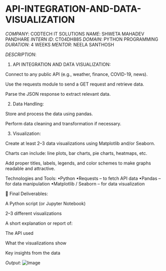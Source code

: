 # API-INTEGRATION-AND-DATA-VISUALIZATION
*COMPANY*: CODTECH IT SOLUTIONS 
*NAME*: SHWETA MAHADEV PANDHARE 
*INTERN ID*: CT04DH885
*DOMAIN*: PYTHON PROGRAMMING 
*DURATION*: 4 WEEKS 
*MENTOR*: NEELA SANTHOSH 

*DESCRIPTION*: 
1. API INTEGRATION AND DATA VISUALIZATION: 

Connect to any public API (e.g., weather, finance, COVID-19, news).

Use the requests module to send a GET request and retrieve data.

Parse the JSON response to extract relevant data.

2. Data Handling:

Store and process the data using pandas.

Perform data cleaning and transformation if necessary.

3. Visualization:

Create at least 2–3 data visualizations using Matplotlib and/or Seaborn.

Charts can include: line plots, bar charts, pie charts, heatmaps, etc.

Add proper titles, labels, legends, and color schemes to make graphs readable and attractive.

Technologies and Tools:
•Python
•Requests – to fetch API data
•Pandas – for data manipulation
•Matplotlib / Seaborn – for data visualization

📁 Final Deliverables:

A Python script (or Jupyter Notebook)

2–3 different visualizations

A short explanation or report of:

The API used

What the visualizations show

Key insights from the data

*Output*:
![Image](https://github.com/user-attachments/assets/4d41d180-3925-42ff-8eb8-e7cd6bed65b7)

